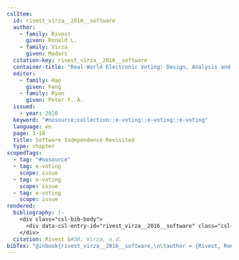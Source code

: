 ```yaml
---
cslItem:
  id: rivest_virza__2016__software
  author:
    - family: Rivest
      given: Ronald L.
    - family: Virza
      given: Madars
  citation-key: rivest_virza__2016__software
  container-title: "Real-World Electronic Voting: Design, Analysis and Deployment"
  editor:
    - family: Hao
      given: Feng
    - family: Ryan
      given: Peter Y. A.
  issued:
    - year: 2016
  keyword: "#nosource;collection::e-voting::e-voting::e-voting"
  language: en
  page: 3-18
  title: Software Independence Revisited
  type: chapter
scopedTags:
  - tag: "#nosource"
  - tag: e-voting
    scope: issue
  - tag: e-voting
    scope: issue
  - tag: e-voting
    scope: issue
rendered:
  bibliography: |-
    <div class="csl-bib-body">
      <div data-csl-entry-id="rivest_virza__2016__software" class="csl-entry">Rivest, R. L., &#38; Virza, M. n.d.. Software Independence Revisited. In F. Hao &#38; P. Y. A. Ryan (Eds.), <i>Real-World Electronic Voting: Design, Analysis and Deployment</i> (pp. 3–18).</div>
    </div>
  citation: Rivest &#38; Virza, n.d.
bibTex: "@inbook{rivest_virza__2016__software,\n\tauthor = {Rivest, Ronald L. and Virza, Madars},\n\tbooktitle = {Real-{World} {Electronic} {Voting}: Design, {Analysis} and {Deployment}},\n\teditor = {Hao, Feng and Ryan, Peter Y. A.},\n\tpages = {3--18},\n\ttitle = {Software {Independence} {Revisited}},\n}\n\n"
---
```

